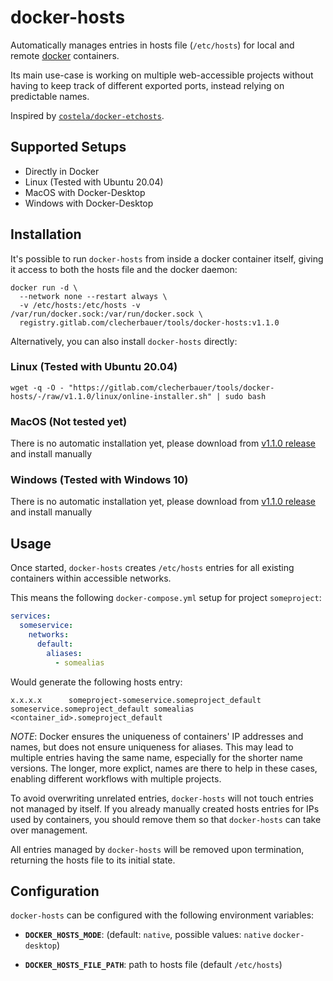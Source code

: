 # docker-hosts

Automatically manages entries in hosts file (`/etc/hosts`) for local and remote [docker](https://docker.io/) containers.

Its main use-case is working on multiple web-accessible projects without having to keep track of different exported ports, instead relying on predictable names.

Inspired by [`costela/docker-etchosts`](https://github.com/costela/docker-etchosts).

## Supported Setups
- Directly in Docker
- Linux (Tested with Ubuntu 20.04) 
- MacOS with Docker-Desktop
- Windows with Docker-Desktop

## Installation

It's possible to run `docker-hosts` from inside a docker container itself, giving it access to both the hosts file and the docker daemon:
```
docker run -d \
  --network none --restart always \
  -v /etc/hosts:/etc/hosts -v /var/run/docker.sock:/var/run/docker.sock \
  registry.gitlab.com/clecherbauer/tools/docker-hosts:v1.1.0
```

Alternatively, you can also install `docker-hosts` directly:

### Linux (Tested with Ubuntu 20.04)
```
wget -q -O - "https://gitlab.com/clecherbauer/tools/docker-hosts/-/raw/v1.1.0/linux/online-installer.sh" | sudo bash
```

### MacOS (Not tested yet)

There is no automatic installation yet, please download from [v1.1.0 release](https://gitlab.com/clecherbauer/tools/docker-hosts/-/releases/v1.1.0) and install manually


### Windows (Tested with Windows 10)

There is no automatic installation yet, please download from [v1.1.0 release](https://gitlab.com/clecherbauer/tools/docker-hosts/-/releases/v1.1.0) and install manually 



## Usage

Once started, `docker-hosts` creates `/etc/hosts` entries for all existing containers within accessible networks.

This means the following `docker-compose.yml` setup for project `someproject`:
```yaml
services:
  someservice:
    networks:
      default:
        aliases:
          - somealias
```
Would generate the following hosts entry:
```
x.x.x.x      someproject-someservice.someproject_default someservice.someproject_default somealias <container_id>.someproject_default
```

_NOTE_: Docker ensures the uniqueness of containers' IP addresses and names, but does not ensure uniqueness for aliases. This may lead to multiple entries having the same name, especially for the shorter name versions. The longer, more explict, names are there to help in these cases, enabling different workflows with multiple projects.

To avoid overwriting unrelated entries, `docker-hosts` will not touch entries not managed by itself. If you already manually created hosts entries for IPs used by containers, you should remove them so that `docker-hosts` can take over management.

All entries managed by `docker-hosts` will be removed upon termination, returning the hosts file to its initial state.

## Configuration

`docker-hosts` can be configured with the following environment variables:

- **`DOCKER_HOSTS_MODE`**: (default: `native`, possible values: `native` `docker-desktop`)

- **`DOCKER_HOSTS_FILE_PATH`**: path to hosts file (default `/etc/hosts`)
